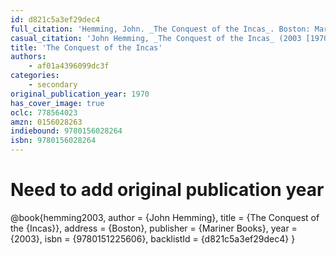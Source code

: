 ```yaml
---
id: d821c5a3ef29dec4
full_citation: 'Hemming, John. _The Conquest of the Incas_. Boston: Mariner Books, 2003.'
casual_citation: 'John Hemming, _The Conquest of the Incas_ (2003 [1970]).'
title: 'The Conquest of the Incas'
authors:
    - af01a4396099dc3f
categories:
    - secondary
original_publication_year: 1970
has_cover_image: true
oclc: 778564023
amzn: 0156028263
indiebound: 9780156028264
isbn: 9780156028264
---
```

# Need to add original publication year
@book{hemming2003,
  author = {John Hemming},
  title = {The Conquest of the {Incas}},
  address = {Boston},
  publisher = {Mariner Books},
  year = {2003},
  isbn = {9780151225606},
  backlistId = {d821c5a3ef29dec4}
}

